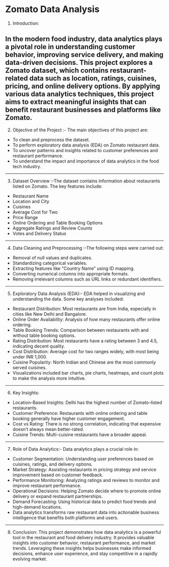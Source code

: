 #                                               Zomato Data Analysis

1. Introduction:

In the modern food industry, data analytics plays a pivotal role in understanding customer behavior, improving service delivery, and making data-driven decisions. This project explores a Zomato dataset, which contains restaurant-related data such as location, ratings, cuisines, pricing, and online delivery options. By applying various data analytics techniques, this project aims to extract meaningful insights that can benefit restaurant businesses and platforms like Zomato.
---
2. Objective of the Project :- The main objectives of this project are:

- To clean and preprocess the dataset.
- To perform exploratory data analysis (EDA) on Zomato restaurant data.
- To uncover patterns and insights related to customer preferences and restaurant performance.
- To understand the impact and importance of data analytics in the food tech industry.

---
3. Dataset Overview :-The dataset contains information about restaurants listed on Zomato. The key features include:

- Restaurant Name
- Location and City
- Cuisines
- Average Cost for Two
- Price Range
- Online Ordering and Table Booking Options
- Aggregate Ratings and Review Counts
- Votes and Delivery Status

---

4. Data Cleaning and Preprocessing :-The following steps were carried out:

- Removal of null values and duplicates.
- Standardizing categorical variables.
- Extracting features like "Country Name" using ID mapping.
- Converting numerical columns into appropriate formats.
- Removing irrelevant columns such as URL links or redundant identifiers.

---

5. Exploratory Data Analysis (EDA):- EDA helped in visualizing and understanding the data. Some key analyses included:

- Restaurant Distribution: Most restaurants are from India, especially in cities like New Delhi and Bangalore.
- Online Order Availability: Analysis of how many restaurants offer online ordering.
- Table Booking Trends: Comparison between restaurants with and without table booking options.
- Rating Distribution: Most restaurants have a rating between 3 and 4.5, indicating decent quality.
- Cost Distribution: Average cost for two ranges widely, with most being under INR 1,000.
- Cuisine Popularity: North Indian and Chinese are the most commonly served cuisines.
- Visualizations included bar charts, pie charts, heatmaps, and count plots to make the analysis more intuitive.

---

6. Key Insights:
   
- Location-Based Insights: Delhi has the highest number of Zomato-listed restaurants.
- Customer Preference: Restaurants with online ordering and table booking generally have higher customer engagement.
- Cost vs Rating: There is no strong correlation, indicating that expensive doesn’t always mean better-rated.
- Cuisine Trends: Multi-cuisine restaurants have a broader appeal.
---

7. Role of Data Analytics:- Data analytics plays a crucial role in:

- Customer Segmentation: Understanding user preferences based on cuisines, ratings, and delivery options.
- Market Strategy: Assisting restaurants in pricing strategy and service improvement based on customer feedback.
- Performance Monitoring: Analyzing ratings and reviews to monitor and improve restaurant performance.
- Operational Decisions: Helping Zomato decide where to promote online delivery or expand restaurant partnerships.
- Demand Forecasting: Using historical data to predict food trends and high-demand locations.
- Data analytics transforms raw restaurant data into actionable business intelligence that benefits both platforms and users.

---

8. Conclusion:
This project demonstrates how data analytics is a powerful tool in the restaurant and food delivery industry. It provides valuable insights into customer behavior, restaurant performance, and market trends. Leveraging these insights helps businesses make informed decisions, enhance user experience, and stay competitive in a rapidly evolving market.
